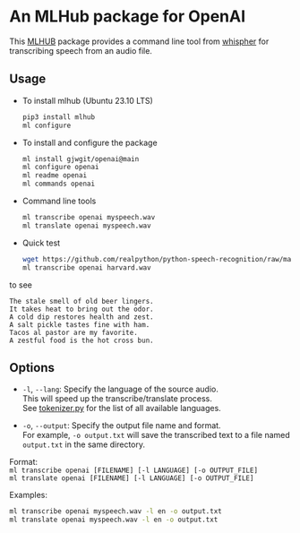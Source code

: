 # An MLHub package for OpenAI

This [MLHUB](https://mlhub.ai/) package provides a command line tool
from [whispher](https://github.com/openai/whisper) for transcribing
speech from an audio file. 

## Usage

* To install mlhub (Ubuntu 23.10 LTS)
  ```bash
  pip3 install mlhub
  ml configure
  ```

* To install and configure the package
  ```bash
  ml install gjwgit/openai@main
  ml configure openai
  ml readme openai
  ml commands openai
  ```
* Command line tools
  ```bash
  ml transcribe openai myspeech.wav
  ml translate openai myspeech.wav
  ```

* Quick test

  ```bash
  wget https://github.com/realpython/python-speech-recognition/raw/master/audio_files/harvard.wav
  ml transcribe openai harvard.wav
  ```

to see

  ```console
  The stale smell of old beer lingers. 
  It takes heat to bring out the odor. 
  A cold dip restores health and zest. 
  A salt pickle tastes fine with ham. 
  Tacos al pastor are my favorite. 
  A zestful food is the hot cross bun.
  ```

## Options

* `-l`, `--lang`: Specify the language of the source audio.  
This will speed up the transcribe/translate process.  
See [tokenizer.py](https://github.com/openai/whisper/blob/main/whisper/tokenizer.py) for the list of all available languages.

* `-o`, `--output`: Specify the output file name and format.  
For example, `-o output.txt` will save the transcribed text to a file named `output.txt` in the same directory.

Format:  
`ml transcribe openai [FILENAME] [-l LANGUAGE] [-o OUTPUT_FILE]`  
`ml translate openai [FILENAME] [-l LANGUAGE] [-o OUTPUT_FILE]`

Examples:
```bash
ml transcribe openai myspeech.wav -l en -o output.txt
ml translate openai myspeech.wav -l en -o output.txt
```

